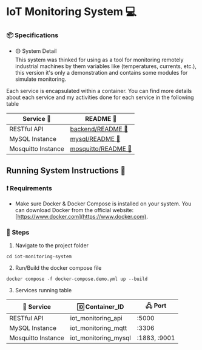 # IoT Monitoring System :computer:

### :package: Specifications
- :yellow_circle: System Detail <br/> 
This system was thinked for using as a tool for monitoring remotely industrial machines by them variables like (temperatures, currents, etc.), this version it's only a demonstration and contains some modules for simulate monitoring. 

Each service is encapsulated within a container. You can find more details about each service and my activities done for each service in the following table

| Service 🧊  | README 🔗  |
| --- | --- |
| RESTful API  | [backend/README 📄](backend/README.md)|
| MySQL Instance  | [mysql/README 📄](mysql/README.md)|
| Mosquitto Instance  | [mosquitto/README 📄](mosquitto/README.md)|

## Running System Instructions :rocket:

### :exclamation: Requirements
- Make sure Docker & Docker Compose is installed on your system. You can download Docker from the official website: [https://www.docker.com](https://www.docker.com).

### :notebook_with_decorative_cover: Steps

1. Navigate to the project folder
```
cd iot-monitoring-system
```

2. Run/Build the docker compose file
```
docker compose -f docker-compose.demo.yml up --build
```

3. Services running table

| :ice_cube: Service | :id: Container_ID | 🖧 Port |
| --- | --- | --- |
| RESTful API  | iot_monitoring_api | :5000
| MySQL Instance  | iot_monitoring_mqtt  | :3306
| Mosquitto Instance  | iot_monitoring_mysql | :1883, :9001